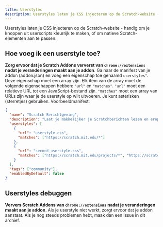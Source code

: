 ```yaml
---
title: Userstyles
description: Userstyles laten je CSS injecteren op de Scratch-website - handig om je knoppen uit userscripts kleurrijk te maken, of om natieve Scratch-elementen aan te passen.
---
```


Userstyles laten je CSS injecteren op de Scratch-website - handig om je knoppen uit userscripts kleurrijk te maken, of om natieve Scratch-elementen aan te passen.

## Hoe voeg ik een userstyle toe?
**Zorg ervoor dat je Scratch Addons ververst van `chrome://extensions` nadat je veranderingen maakt aan je addon.** 
Ga naar de manifest van je addon (addon.json) en voeg een eigenschap toe genaamd `userstyles"`. 
Deze eigenschap moet een array zijn. 
Elk item van de array moet de volgende eigenschappen hebben: `"url"` en `"matches"`. 
`"url"` moet een relatieve URL tot een JavaScript-bestand zijn. 
`"matches"` moet een array van URLs zijn waar je de userstyle op wilt uitvoeren. Je kunt asterisken (sterretjes) gebruiken.
Voorbeeldmanifest:
```json
{
  "name": "Scratch Berichtgeving",
  "description": "Laat je makkelijker je Scratchberichten lezen en erop antwoorden.",
  "userstyles": [
    {
      "url": "userstyle.css",
      "matches": ["https://scratch.mit.edu/*"]
    },
    {
      "url": "second_userstyle.css",
      "matches": ["https://scratch.mit.edu/projects/*", "https://scratch.mit.edu/users/*"]
    }
  ],
  "tags": ["community"],
  "enabledByDefault": false
}
```

## Userstyles debuggen
**Ververs Scratch Addons van `chrome://extensions` nadat je veranderingen maakt aan je addon.** 
Als je userstyle niet werkt, zorgt ervoor dat je addon aanstaat. 
Als je nog steeds problemen hebt, maak dan een issue in dit archief.
